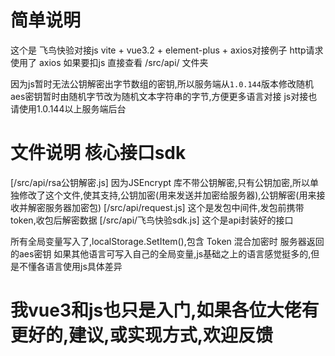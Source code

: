 # 简单说明
这个是 飞鸟快验对接js vite + vue3.2 + element-plus + axios对接例子
http请求使用了 axios
如果要扣js    直接查看 /src/api/ 文件夹


因为js暂时无法公钥解密出字节数组的密钥,所以服务端从`1.0.144`版本修改随机aes密钥暂时由随机字节改为随机文本字符串的字节,方便更多语言对接
js对接也请使用1.0.144以上服务端后台
# 文件说明 核心接口sdk
[/src/api/rsa公钥解密.js]  因为JSEncrypt 库不带公钥解密,只有公钥加密,所以单独修改了这个文件,使其支持,公钥加密(用来发送并加密给服务器),公钥解密(用来接收并解密服务器加密包)
[/src/api/request.js] 这个是发包中间件,发包前携带token,收包后解密数据
[/src/api/飞鸟快验sdk.js] 这个是api封装好的接口


所有全局变量写入了,localStorage.SetItem(),包含 Token  混合加密时 服务器返回的aes密钥
如果其他语言可写入自己的全局变量,js基础之上的语言感觉挺多的,但是不懂各语言使用js具体差异

# 我vue3和js也只是入门,如果各位大佬有更好的,建议,或实现方式,欢迎反馈
